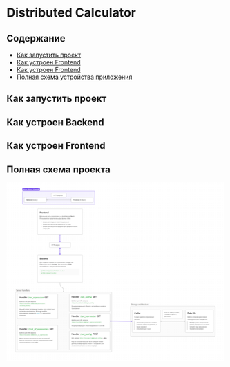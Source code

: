 # Distributed Calculator

## Содержание
- [Как запустить проект](#как-запустить-проект)
- [Как устроен Frontend](#как-устроен-backend)
- [Как устроен Frontend](#как-устроен-frontend)
- [Полная схема устройства приложения](#полная-схема-проекта)


## Как запустить проект

## Как устроен Backend

## Как устроен Frontend

## Полная схема проекта
<!--![Project Schema](./docs/Distributed%20Calculator%20Schema.png) -->
<img src="./docs/pictures/Distributed Calculator Schema.png" alt="schema" style="margin: 0 auto; width:600px;"/>
